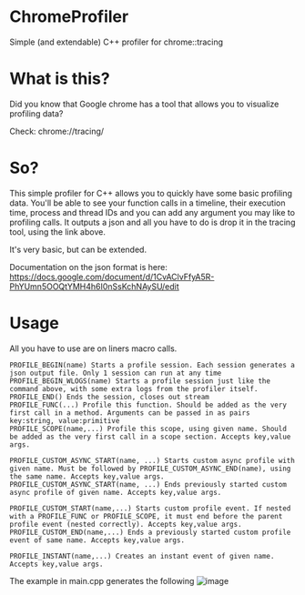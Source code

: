 # ChromeProfiler
Simple (and extendable) C++ profiler for chrome::tracing

# What is this?

Did you know that Google chrome has a tool that allows you to visualize profiling data?

Check: chrome://tracing/

# So?

This simple profiler for C++ allows you to quickly have some basic profiling data. 
You'll be able to see your function calls in a timeline, their execution time, process and thread IDs and you can add any argument you may like to profiling calls.
It outputs a json and all you have to do is drop it in the tracing tool, using the link above.

It's very basic, but can be extended.

Documentation on the json format is here: https://docs.google.com/document/d/1CvAClvFfyA5R-PhYUmn5OOQtYMH4h6I0nSsKchNAySU/edit

# Usage

All you have to use are on liners macro calls.

```
PROFILE_BEGIN(name) Starts a profile session. Each session generates a json output file. Only 1 session can run at any time
PROFILE_BEGIN_WLOGS(name) Starts a profile session just like the command above, with some extra logs from the profiler itself.
PROFILE_END() Ends the session, closes out stream
PROFILE_FUNC(...) Profile this function. Should be added as the very first call in a method. Arguments can be passed in as pairs key:string, value:primitive
PROFILE_SCOPE(name,...) Profile this scope, using given name. Should be added as the very first call in a scope section. Accepts key,value args.

PROFILE_CUSTOM_ASYNC_START(name, ...) Starts custom async profile with given name. Must be followed by PROFILE_CUSTOM_ASYNC_END(name), using the same name. Accepts key,value args.
PROFILE_CUSTOM_ASYNC_START(name, ...) Ends previously started custom async profile of given name. Accepts key,value args.

PROFILE_CUSTOM_START(name,...) Starts custom profile event. If nested with a PROFILE_FUNC or PROFILE_SCOPE, it must end before the parent profile event (nested correctly). Accepts key,value args.
PROFILE_CUSTOM_END(name,...) Ends a previously started custom profile event of same name. Accepts key,value args.

PROFILE_INSTANT(name,...) Creates an instant event of given name. Accepts key,value args.
```
The example in main.cpp generates the following
![image](https://user-images.githubusercontent.com/8026573/160274363-2e48c3be-a74e-48a3-a00f-e4f17e4fc49b.png)



